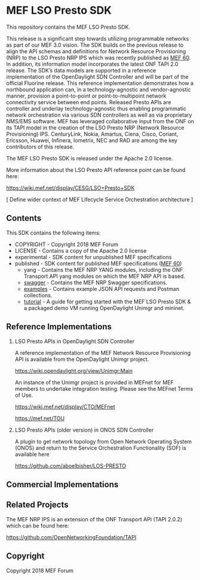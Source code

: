 # MEF LSO Presto SDK

This repository contains the MEF LSO Presto SDK. 

This release is a significant step towards utilizing programmable
networks as part of our MEF 3.0 vision. The SDK builds on the previous
release to align the API schemas and definitions for Network Resource
Provisioning (NRP) to the LSO Presto NRP IPS which was recently
published as [MEF
60](https://www.mef.net/Assets/Technical_Specifications/PDF/MEF_60.pdf).
In addition, its information model incorporates the latest ONF TAPI 2.0
release. The SDK’s data models are supported in a reference
implementation of the OpenDaylight SDN Controller and will be part of
the official Fluorine release. This reference implementation
demonstrates how a northbound application can, in a technology-agnostic
and vendor-agnostic manner, provision a point-to-point or
point-to-multipoint network connectivity service between end points.
Released Presto APIs are controller and underlay technology-agnostic
thus enabling programmatic network orchestration via various SDN
controllers as well as via proprietary NMS/EMS software.
MEF has leveraged collaborative input from the ONF on its TAPI model in
the creation of the LSO Presto NRP (Network Resource Provisioning) IPS.
CenturyLink, Nokia, Amartus, Ciena, Cisco, Coriant, Ericsson, Huawei,
Infinera, Iometrix, NEC and RAD are among the key contributors of this
release.

The MEF LSO Presto SDK is released under the Apache 2.0 license.

More information about the LSO Presto API reference point can be found here:

https://wiki.mef.net/display/CESG/LSO+Presto+SDK

[ Define wider context of MEF Lifecycle Service Orchestration architecture ]

## Contents

This SDK contains the following items:

* COPYRIGHT - Copyright 2018 MEF Forum
* LICENSE - Contains a copy of the Apache 2.0 license
* experimental - SDK content for unpublished MEF specifications
* published - SDK content for published MEF specifications ([MEF 60](https://www.mef.net/Assets/Technical_Specifications/PDF/MEF_60.pdf))
  * yang - Contains the MEF NRP YANG modules, including the ONF Transport API yang modules on
    which the MEF NRP API is based.
  * [swagger](published/swagger/README.md) - Contains the MEF NRP Swagger specifications.
  * [examples](published/examples/README.md) - Contains example JSON API requests and Postman collections.
  * [tutorial](published/tutorial/README.md) - A guide for getting started with the MEF LSO Presto SDK & a packaged demo VM running OpenDaylight Unimgr and mininet.

## Reference Implementations

1) LSO Presto APIs in OpenDaylight SDN Controller

   A reference implementation of the MEF Network Resource Provisioning API is available from the OpenDaylight Unimgr project.

   https://wiki.opendaylight.org/view/Unimgr:Main

   An instance of the Unimgr project is provided in MEFnet for MEF members to undertake integration testing. Please see the MEFnet Terms of Use.

   https://wiki.mef.net/display/CTO/MEFnet

   https://mef.net/TOU

2) LSO Presto APIs (older version) in ONOS SDN Controller

   A plugin to get network topology from Open Network Operating System (ONOS) and return to the Service Orchestration Functionality (SOF) is available here

   https://github.com/aboelbisher/LOS-PRESTO


## Commercial Implementations


## Related Projects

The MEF NRP IPS is an extension of the ONF Transport API (TAPI 2.0.2) which can be found here:

https://github.com/OpenNetworkingFoundation/TAPI

## Copyright

Copyright 2018 MEF Forum
